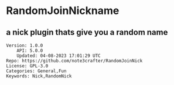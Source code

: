# RandomJoinNickname
## a nick plugin thats give you a random name
```properties
Version: 1.0.0
    API: 5.0.0
    Updated: 04-08-2023 17:01:29 UTC
Repo: https://github.com/note3crafter/RandomJoinNick
License: GPL-3.0
Categories: General,Fun
Keywords: Nick,RandomNick
```